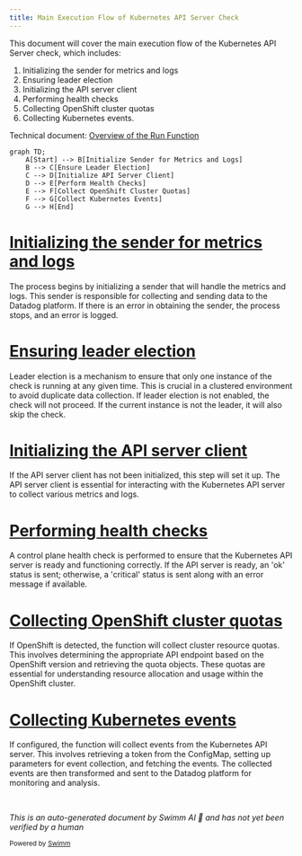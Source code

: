 ```yaml
---
title: Main Execution Flow of Kubernetes API Server Check
---
```

This document will cover the main execution flow of the Kubernetes API Server check, which includes:

1. Initializing the sender for metrics and logs
2. Ensuring leader election
3. Initializing the API server client
4. Performing health checks
5. Collecting OpenShift cluster quotas
6. Collecting Kubernetes events.

Technical document: <SwmLink doc-title="Overview of the Run Function">[Overview of the Run Function](/.swm/overview-of-the-run-function.rmelntd8.sw.md)</SwmLink>

```mermaid
graph TD;
    A[Start] --> B[Initialize Sender for Metrics and Logs]
    B --> C[Ensure Leader Election]
    C --> D[Initialize API Server Client]
    D --> E[Perform Health Checks]
    E --> F[Collect OpenShift Cluster Quotas]
    F --> G[Collect Kubernetes Events]
    G --> H[End]
```

# [Initializing the sender for metrics and logs](https://app.swimm.io/repos/Z2l0aHViJTNBJTNBZGF0YWRvZy1hZ2VudCUzQSUzQVN3aW1tLURlbW8=/docs/rmelntd8#run)

The process begins by initializing a sender that will handle the metrics and logs. This sender is responsible for collecting and sending data to the Datadog platform. If there is an error in obtaining the sender, the process stops, and an error is logged.

# [Ensuring leader election](https://app.swimm.io/repos/Z2l0aHViJTNBJTNBZGF0YWRvZy1hZ2VudCUzQSUzQVN3aW1tLURlbW8=/docs/rmelntd8#run)

Leader election is a mechanism to ensure that only one instance of the check is running at any given time. This is crucial in a clustered environment to avoid duplicate data collection. If leader election is not enabled, the check will not proceed. If the current instance is not the leader, it will also skip the check.

# [Initializing the API server client](https://app.swimm.io/repos/Z2l0aHViJTNBJTNBZGF0YWRvZy1hZ2VudCUzQSUzQVN3aW1tLURlbW8=/docs/rmelntd8#run)

If the API server client has not been initialized, this step will set it up. The API server client is essential for interacting with the Kubernetes API server to collect various metrics and logs.

# [Performing health checks](https://app.swimm.io/repos/Z2l0aHViJTNBJTNBZGF0YWRvZy1hZ2VudCUzQSUzQVN3aW1tLURlbW8=/docs/rmelntd8#controlplanehealthcheck)

A control plane health check is performed to ensure that the Kubernetes API server is ready and functioning correctly. If the API server is ready, an 'ok' status is sent; otherwise, a 'critical' status is sent along with an error message if available.

# [Collecting OpenShift cluster quotas](https://app.swimm.io/repos/Z2l0aHViJTNBJTNBZGF0YWRvZy1hZ2VudCUzQSUzQVN3aW1tLURlbW8=/docs/rmelntd8#retrieveoshiftclusterquotas)

If OpenShift is detected, the function will collect cluster resource quotas. This involves determining the appropriate API endpoint based on the OpenShift version and retrieving the quota objects. These quotas are essential for understanding resource allocation and usage within the OpenShift cluster.

# [Collecting Kubernetes events](https://app.swimm.io/repos/Z2l0aHViJTNBJTNBZGF0YWRvZy1hZ2VudCUzQSUzQVN3aW1tLURlbW8=/docs/rmelntd8#eventcollectioncheck)

If configured, the function will collect events from the Kubernetes API server. This involves retrieving a token from the ConfigMap, setting up parameters for event collection, and fetching the events. The collected events are then transformed and sent to the Datadog platform for monitoring and analysis.

&nbsp;

*This is an auto-generated document by Swimm AI 🌊 and has not yet been verified by a human*

<SwmMeta version="3.0.0" repo-id="Z2l0aHViJTNBJTNBZGF0YWRvZy1hZ2VudCUzQSUzQVN3aW1tLURlbW8=" repo-name="datadog-agent"><sup>Powered by [Swimm](/)</sup></SwmMeta>

